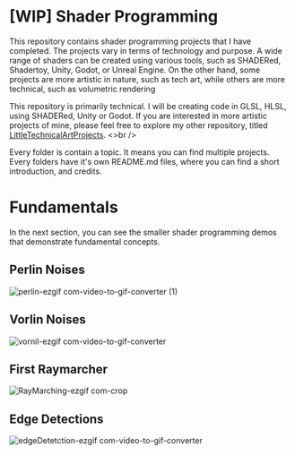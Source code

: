 # [WIP] Shader Programming
This repository contains shader programming projects that I have completed. The projects vary in terms of technology and purpose. A wide range of shaders can be created using various tools, such as SHADERed, Shadertoy, Unity, Godot, or Unreal Engine. On the other hand, some projects are more artistic in nature, such as tech art, while others are more technical, such as volumetric rendering <br />

This repository is primarily technical. I will be creating code in GLSL, HLSL, using SHADERed, Unity or Godot. If you are interested in more artistic projects of mine, please feel free to explore my other repository, titled [LittleTechnicalArtProjects](https://github.com/martonban/LittleTechnicalArtProjects). <>br />

Every folder is contain a topic. It means you can find multiple projects. Every folders have it's own README.md files, where you can find a short introduction, and credits.


# Fundamentals
In the next section, you can see the smaller shader programming demos that demonstrate fundamental concepts. 

## Perlin Noises
![perlin-ezgif com-video-to-gif-converter (1)](https://github.com/user-attachments/assets/9d25600e-8443-4906-aa05-857cb08e10c0)

## Vorlin Noises
![vornil-ezgif com-video-to-gif-converter](https://github.com/user-attachments/assets/9f3fe404-e62c-4232-9a55-9bacd7059d5b)

## First Raymarcher
![RayMarching-ezgif com-crop](https://github.com/user-attachments/assets/dd8b8bac-2e1b-42c1-8c5c-c54acd6192f4)

## Edge Detections
![edgeDetetction-ezgif com-video-to-gif-converter](https://github.com/user-attachments/assets/14d5fa45-957d-4be5-81e7-409b73637ef5)

